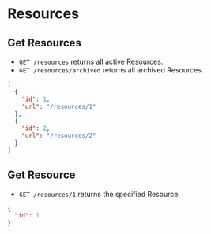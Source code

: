 # Resources

## Get Resources

* `GET /resources` returns all active Resources.
* `GET /resources/archived` returns all archived Resources.

```json
[
  {
    "id": 1,
    "url": "/resources/1"
  },
  {
    "id": 2,
    "url": "/resources/2"
  }
]
```

## Get Resource

* `GET /resources/1` returns the specified Resource.

```json
{
  "id": 1
}
```
